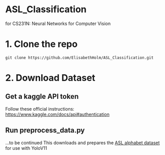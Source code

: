 # ASL_Classification
for CS231N: Neural Networks for Computer Vision

# 1. Clone the repo
```git clone https://github.com/ElisabethHolm/ASL_Classification.git```

# 2. Download Dataset
## Get a kaggle API token
Follow these official instructions: https://www.kaggle.com/docs/api#authentication 

## Run preprocess_data.py
...to be continued
This downloads and prepares the [ASL alphabet dataset](https://www.kaggle.com/datasets/grassknoted/asl-alphabet/data) for use with YoloV11
